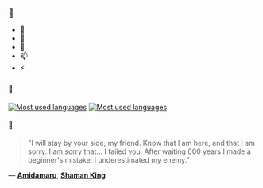 ### 👋

- 🔭
- 🌱
- 💬
- 📫
- ⚡

#### 🧏

[![Most used languages](https://github-readme-stats-aynah.vercel.app/api/top-langs/?username=aynh&theme=solarized-dark&langs_count=6&layout=compact&hide_title=true)](https://github.com/anuraghazra/github-readme-stats#gh-dark-mode-only)
[![Most used languages](https://github-readme-stats-aynah.vercel.app/api/top-langs/?username=aynh&theme=solarized-light&langs_count=6&layout=compact&hide_title=true)](https://github.com/anuraghazra/github-readme-stats#gh-light-mode-only)

#### 💬

> "I will stay by your side, my friend. Know that I am here, and that I am sorry. I am sorry that... I failed you. After waiting 600 years I made a beginner's mistake. I underestimated my enemy."

&mdash; [**Amidamaru**](https://myanimelist.net/character.php?q=Amidamaru&cat=character), [**Shaman King**](https://myanimelist.net/search/all?q=Shaman%20King&cat=all)

